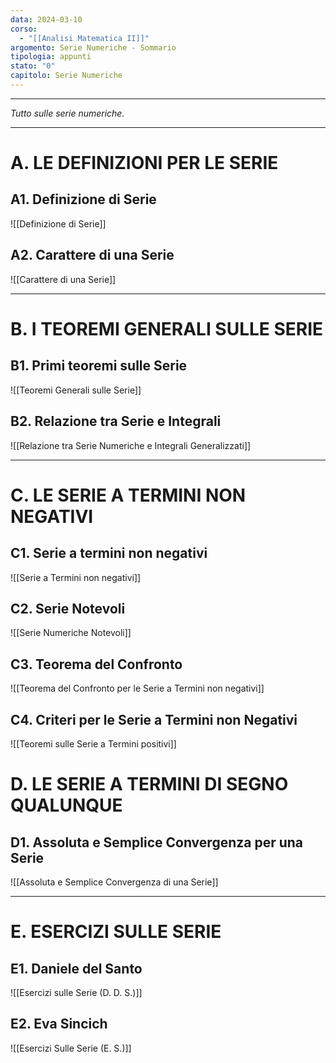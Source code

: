 ```yaml
---
data: 2024-03-10
corso:
  - "[[Analisi Matematica II]]"
argomento: Serie Numeriche - Sommario
tipologia: appunti
stato: "0"
capitolo: Serie Numeriche
---
```

- - -
*Tutto sulle serie numeriche.*
- - -
# A. LE DEFINIZIONI PER LE SERIE
## A1. Definizione di Serie
![[Definizione di Serie]]

## A2. Carattere di una Serie
![[Carattere di una Serie]]

---

# B. I TEOREMI GENERALI SULLE SERIE
## B1. Primi teoremi sulle Serie
![[Teoremi Generali sulle Serie]]

## B2. Relazione tra Serie e Integrali
![[Relazione tra Serie Numeriche e Integrali Generalizzati]]

---

# C. LE SERIE A TERMINI NON NEGATIVI
## C1. Serie a termini non negativi
![[Serie a Termini non negativi]]

## C2. Serie Notevoli
![[Serie Numeriche Notevoli]]

## C3. Teorema del Confronto
![[Teorema del Confronto per le Serie a Termini non negativi]]

## C4. Criteri per le Serie a Termini non Negativi
![[Teoremi sulle Serie a Termini positivi]]

# D. LE SERIE A TERMINI DI SEGNO QUALUNQUE
## D1. Assoluta e Semplice Convergenza per una Serie
![[Assoluta e Semplice Convergenza di una Serie]]

---
# E. ESERCIZI SULLE SERIE
## E1. Daniele del Santo
![[Esercizi sulle Serie (D. D. S.)]]

## E2. Eva Sincich
![[Esercizi Sulle Serie (E. S.)]]